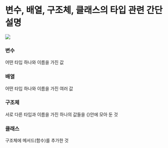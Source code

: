 # 변수, 배열, 구조체, 클래스의 타입 관련 간단 설명

![](https://velog.velcdn.com/images/chrios99/post/f1a58418-91db-46e1-9dcf-932db43971ed/image.png)
### 변수
어떤 타입 하나와 이름을 가진 값

### 배열
어떤 타입 하나와 이름을 가진 여러 값

### 구조체
서로 다른 타입과 이름을 가진 하나의 값들을 {}안에 모아 둔 것

### 클래스
구조체에 메서드(함수)를 추가한 것